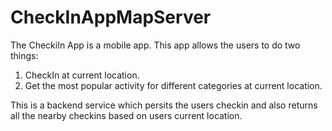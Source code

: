 CheckInAppMapServer
===================

The CheckiIn App is a mobile app. This app allows the users to do two things:
1. CheckIn at current location.
2. Get the most popular activity for different categories at current location.



This is a backend service which persits the users checkin and also returns all the nearby checkins based on users current location.




